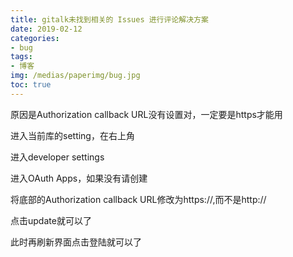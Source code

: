 ```yaml
---
title: gitalk未找到相关的 Issues 进行评论解决方案
date: 2019-02-12
categories:
- bug
tags:
- 博客
img: /medias/paperimg/bug.jpg
toc: true
---
```

原因是Authorization callback URL没有设置对，一定要是https才能用<!--more-->

 进入当前库的setting，在右上角


进入developer settings


 进入OAuth Apps，如果没有请创建


 将底部的Authorization callback URL修改为https://,而不是http:// 



点击update就可以了


 此时再刷新界面点击登陆就可以了